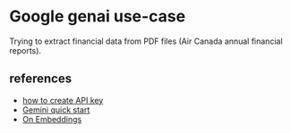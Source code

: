 # Google genai use-case
Trying to extract financial data from PDF files (Air Canada annual financial reports).


## references
- [how to create API key](https://aistudio.google.com/api-keys)
- [Gemini quick start](https://ai.google.dev/gemini-api/docs/quickstart)
- [On Embeddings](https://ai.google.dev/gemini-api/docs/embeddings)
